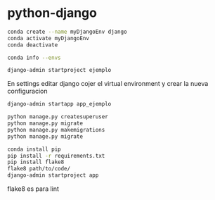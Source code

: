 # python-django

```bash
conda create --name myDjangoEnv django
conda activate myDjangoEnv
conda deactivate
```

```bash
conda info --envs
```

```bash
django-admin startproject ejemplo
```


En settings editar django cojer el virtual environment y crear la nueva configuracion


```bash
django-admin startapp app_ejemplo
```


```bash
python manage.py createsuperuser
python manage.py migrate
python manage.py makemigrations 
python manage.py migrate
```



```bash
conda install pip
pip install -r requirements.txt
pip install flake8
flake8 path/to/code/
django-admin startproject app
```

flake8 es para lint